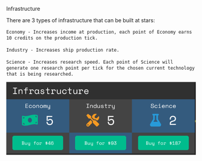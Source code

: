 Infrastructure

There are 3 types of infrastructure that can be built at stars:

    Economy - Increases income at production, each point of Economy earns 10 credits on the production tick.
    
    Industry - Increases ship production rate.

    Science - Increases research speed. Each point of Science will generate one research point per tick for the chosen current technology that is being researched.

![infra](../assets/images/8.png "infra")